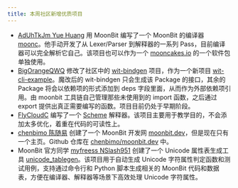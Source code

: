 ```yaml
---
title: 本周社区新增优质项目
---
```


- [AdUhTkJm Yue Huang](https://github.com/AdUhTkJm) 用 MoonBit 编写了一个 MoonBit 的编译器 [moonc](https://github.com/AdUhTkJm/moonc)。他手动开发了从 Lexer/Parser 到解释器的一系列 Pass，目前编译器可以完全解析它自己。该项目也可以作为一个 [mooncakes.io](https://mooncakes.io) 的一个软件包单独使用。
- [BigOrangeQWQ](https://github.com/BigOrangeQWQ/BigOrangeQWQ) 修改了社区中的 [wit-bindgen](https://github.com/peter-jerry-ye/wit-bindgen) 项目，作为一个新项目 [wit-cli-example](https://github.com/BigOrangeQWQ/wit-cli-example)。魔改后的 wit-bindgen 只会生成该 Package 的接口，其余的 Package 将会以依赖项的形式添加到 deps 字段里面，从而作为外部依赖项引用。由 moonbit 工具链自己管理那些未使用到的 import 函数，之后通过 export 提供出真正需要编写的函数。项目目前仍处于早期阶段。
- [FlyCloudC](https://github.com/FlyCloudC) 编写了一个 [Scheme](https://github.com/FlyCloudC/scheme) 解释器。该项目主要用于教学目的，不会添加太多优化，着重在代码的可读性上。
- [chenbimo 陈随易](https://github.com/chenbimo) 创建了一个 MoonBit 开发网 [moonbit.dev](https://moonbit.dev)，但是现在只有一个主页。Github 仓库在 [chenbimo/moonbit.dev](https://github.com/chenbimo/moonbit.dev) 中。
- MoonBit 官方同学 [myfreess NSlash951](https://github.com/myfreess) 创建了一个 Unicode 属性表生成工具 [unicode_tablegen](https://github.com/myfreess/unicode_tablegen)。该项目用于自动生成 Unicode 字符属性判定函数和测试用例，支持通过命令行和 Python 脚本生成相关的 MoonBit 代码和数据表，方便在编译器、解释器等场景下高效处理 Unicode 字符属性。
